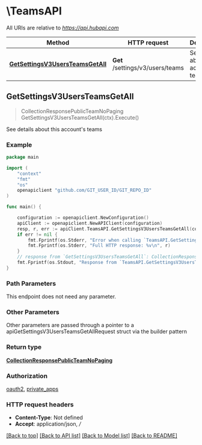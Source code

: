 # \TeamsAPI

All URIs are relative to *https://api.hubapi.com*

Method | HTTP request | Description
------------- | ------------- | -------------
[**GetSettingsV3UsersTeamsGetAll**](TeamsAPI.md#GetSettingsV3UsersTeamsGetAll) | **Get** /settings/v3/users/teams | See details about this account&#39;s teams



## GetSettingsV3UsersTeamsGetAll

> CollectionResponsePublicTeamNoPaging GetSettingsV3UsersTeamsGetAll(ctx).Execute()

See details about this account's teams



### Example

```go
package main

import (
	"context"
	"fmt"
	"os"
	openapiclient "github.com/GIT_USER_ID/GIT_REPO_ID"
)

func main() {

	configuration := openapiclient.NewConfiguration()
	apiClient := openapiclient.NewAPIClient(configuration)
	resp, r, err := apiClient.TeamsAPI.GetSettingsV3UsersTeamsGetAll(context.Background()).Execute()
	if err != nil {
		fmt.Fprintf(os.Stderr, "Error when calling `TeamsAPI.GetSettingsV3UsersTeamsGetAll``: %v\n", err)
		fmt.Fprintf(os.Stderr, "Full HTTP response: %v\n", r)
	}
	// response from `GetSettingsV3UsersTeamsGetAll`: CollectionResponsePublicTeamNoPaging
	fmt.Fprintf(os.Stdout, "Response from `TeamsAPI.GetSettingsV3UsersTeamsGetAll`: %v\n", resp)
}
```

### Path Parameters

This endpoint does not need any parameter.

### Other Parameters

Other parameters are passed through a pointer to a apiGetSettingsV3UsersTeamsGetAllRequest struct via the builder pattern


### Return type

[**CollectionResponsePublicTeamNoPaging**](CollectionResponsePublicTeamNoPaging.md)

### Authorization

[oauth2](../README.md#oauth2), [private_apps](../README.md#private_apps)

### HTTP request headers

- **Content-Type**: Not defined
- **Accept**: application/json, */*

[[Back to top]](#) [[Back to API list]](../README.md#documentation-for-api-endpoints)
[[Back to Model list]](../README.md#documentation-for-models)
[[Back to README]](../README.md)

